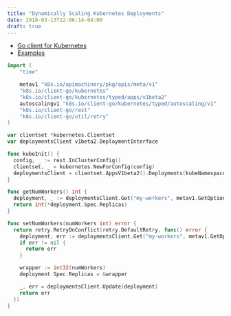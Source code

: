 ```yaml
---
title: "Dynamically Scaling Kubernetes Deployments"
date: 2018-03-13T22:06:14-04:00
draft: true
---
```


- [Go client for Kubernetes](https://github.com/kubernetes/client-go)
- [Examples](https://github.com/kubernetes/client-go/tree/d6f3ab164c2f1710a3bb75f57f2306884492bd1b/examples)


```go
import (
    "time"

    metav1 "k8s.io/apimachinery/pkg/apis/meta/v1"
    "k8s.io/client-go/kubernetes"
    "k8s.io/client-go/kubernetes/typed/apps/v1beta2"
    autoscalingv1 "k8s.io/client-go/kubernetes/typed/autoscaling/v1"
    "k8s.io/client-go/rest"
    "k8s.io/client-go/util/retry"
)

var clientset *kubernetes.Clientset
var deploymentsClient v1beta2.DeploymentInterface

func kubeInit() {
  config, _ := rest.InClusterConfig()
  clientset, _ = kubernetes.NewForConfig(config)
  deploymentsClient = clientset.AppsV1beta2().Deployments(kubeNamespace)
}

func getNumWorkers() int {
  deployment, _ := deploymentsClient.Get("my-workers", metav1.GetOptions{})
  return int(*deployment.Spec.Replicas)
}

func setNumWorkers(numWorkers int) error {
  return retry.RetryOnConflict(retry.DefaultRetry, func() error {
    deployment, err := deploymentsClient.Get("my-workers", metav1.GetOptions{})
    if err != nil {
      return err
    }

    wrapper := int32(numWorkers)
    deployment.Spec.Replicas = &wrapper

    _, err = deploymentsClient.Update(deployment)
    return err
  })
}
```
